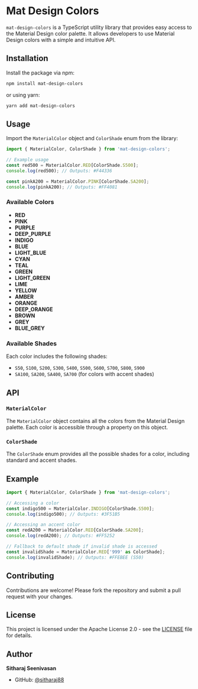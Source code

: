 
# Mat Design Colors

`mat-design-colors` is a TypeScript utility library that provides easy access to the Material Design color palette. It allows developers to use Material Design colors with a simple and intuitive API.

## Installation

Install the package via npm:

```bash
npm install mat-design-colors
```

or using yarn:

```bash
yarn add mat-design-colors
```

## Usage

Import the `MaterialColor` object and `ColorShade` enum from the library:

```typescript
import { MaterialColor, ColorShade } from 'mat-design-colors';

// Example usage
const red500 = MaterialColor.RED[ColorShade.S500];
console.log(red500); // Outputs: #F44336

const pinkA200 = MaterialColor.PINK[ColorShade.SA200];
console.log(pinkA200); // Outputs: #FF4081
```

### Available Colors

- **RED**
- **PINK**
- **PURPLE**
- **DEEP_PURPLE**
- **INDIGO**
- **BLUE**
- **LIGHT_BLUE**
- **CYAN**
- **TEAL**
- **GREEN**
- **LIGHT_GREEN**
- **LIME**
- **YELLOW**
- **AMBER**
- **ORANGE**
- **DEEP_ORANGE**
- **BROWN**
- **GREY**
- **BLUE_GREY**

### Available Shades

Each color includes the following shades:

- `S50`, `S100`, `S200`, `S300`, `S400`, `S500`, `S600`, `S700`, `S800`, `S900`
- `SA100`, `SA200`, `SA400`, `SA700` (for colors with accent shades)

## API

### `MaterialColor`

The `MaterialColor` object contains all the colors from the Material Design palette. Each color is accessible through a property on this object.

### `ColorShade`

The `ColorShade` enum provides all the possible shades for a color, including standard and accent shades.

## Example

```typescript
import { MaterialColor, ColorShade } from 'mat-design-colors';

// Accessing a color
const indigo500 = MaterialColor.INDIGO[ColorShade.S500];
console.log(indigo500); // Outputs: #3F51B5

// Accessing an accent color
const redA200 = MaterialColor.RED[ColorShade.SA200];
console.log(redA200); // Outputs: #FF5252

// Fallback to default shade if invalid shade is accessed
const invalidShade = MaterialColor.RED['999' as ColorShade];
console.log(invalidShade); // Outputs: #FFEBEE (S50)
```

## Contributing

Contributions are welcome! Please fork the repository and submit a pull request with your changes.

## License

This project is licensed under the Apache License 2.0 - see the [LICENSE](LICENSE) file for details.

## Author

**Sitharaj Seenivasan**

- GitHub: [@sitharaj88](https://github.com/sitharaj88)
